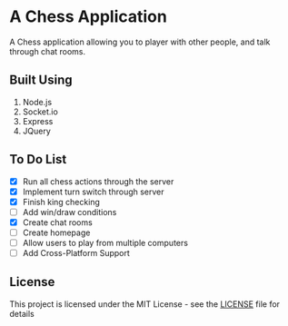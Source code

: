 # A Chess Application
A Chess application allowing you to player with other people, and talk through chat rooms.

## Built Using
1. Node.js
2. Socket.io
3. Express
4. JQuery

## To Do List
- [X] Run all chess actions through the server
- [X] Implement turn switch through server
- [X] Finish king checking
- [ ] Add win/draw conditions
- [X] Create chat rooms
- [ ] Create homepage
- [ ] Allow users to play from multiple computers
- [ ] Add Cross-Platform Support

## License

This project is licensed under the MIT License - see the [LICENSE](https://github.com/Zenthos/Chess-Application/blob/master/LICENSE.md) file for details
